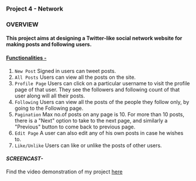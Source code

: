 ### Project 4 - Network

### OVERVIEW 

#### This project aims at designing a Twitter-like social network website for making posts and following users.

#### <ins> Functionalities - </ins>
1) `New Post` Signed in users can tweet posts.
2) `All Posts` Users can view all the posts on the site. 
3) `Profile Page` Users can click on a particular username to visit the profile page of that user. They see the followers and following count of that user along will all their posts.
4) `Following` Users can view all the posts of the people they follow only, by going to the Following page.
5) `Pagination` Max no.of posts on any page is 10. For more than 10 posts, there is a "Next" option to take to the next page, and similarly a "Previous" button to come back to previous page.
6) `Edit Page` A user can also edit any of his own posts in case he wishes to.
7) `Like/Unlike` Users can like or unlike the posts of other users.

#### *SCREENCAST-*
Find the video demonstration of my project [here](https://youtu.be/lP-WTSJA4to)
